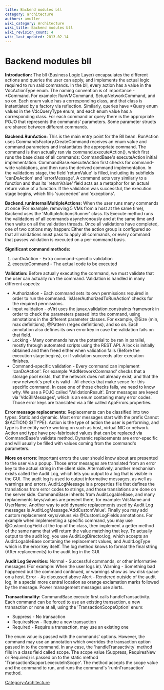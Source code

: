 ```yaml
---
title: Backend modules bll
category: architecture
authors: amuller
wiki_category: Architecture
wiki_title: Backend modules bll
wiki_revision_count: 4
wiki_last_updated: 2013-02-14
---
```


# Backend modules bll

**Introduction:** The bll (Business Logic Layer) encapsulates the different actions and queries the user can apply, and implements the actual logic required to run said commands. In the bll, every action has a value in the VdcActionType enum. The naming convention is of importance - \*Command. For example: RunVMCommand, SetupNetworkCommand, and so on. Each enum value has a corresponding class, and that class is instantiated by a factory via reflection. Similarly, queries have \*Query enum values in the VdcQueryType enum, and each enum value has a corresponding class. For each command or query there is the appropriate POJO that represents the commands' parameters. Some parameter structs are shared between different commands.

**Backend.RunAction:** This is the main entry point for the Bll bean. RunAction uses CommandsFactory.CreateCommand receives an enum value and command parameters and instantiates the appropriate command. The command is then actually ran via command.executeAction(), which first runs the base class of all commands: CommandBase's executeAction initial implementation. CommandBase.executeAction first checks for command-wide validations, and then runs the derived command implementation. In the validations stage, the field 'returnValue' is filled, including its subfields 'canDoAction' and 'errorMessage'. A command acts very similarly to a function and thus its 'returnValue' field acts as a metaphor for an actual return value of a function. If the validation was successful, the execution stage begins, which fills 'succeeded' and 'exceptions'.

**Backend.runInternalMultipleActions:** When the user runs many commands at once (For example, removing 5 VMs from a host at the same time), Backend uses the 'MultipleActionsRunner' class. Its Execute method runs the validations of all commands asynchronously and at the same time and then waits on all the validation threads. Once all validations have completed, one of two options may happen: Either the action group is configured so that all validations must pass to apply all commands, or every command that passes validation is executed on a per-command basis.

**Significant command methods:**

1.  canDoAction - Extra command-specific validation
2.  executeCommand - The actual code to be executed

**Validation:** Before actually executing the command, we must validate that the user can actually run the command. Validation is handled in many different aspects:

*   Authorization - Each command sets its own permissions required in order to run the command. 'isUserAuthorizedToRunAction' checks for the required permissions.
*   Input validation - oVirt uses the javax.validation.constraints framework in order to check the parameters passed into the command, using annotations in the different parameter classes. For example, @Size (min, max definitions), @Pattern (regex definitions), and so on. Each annotation also defines its own error key in case the validation fails on that field.
*   Locking - Many commands have the potential to be ran in parallel, mostly through automated scripts using the REST API. A lock is initially obtained and then freed either when validation fails (Before the execution stage begins), or if validation succeeds after execution finishes.
*   Command-specific validation - Every command can implement 'canDoAction'. For example 'AddNetworkCommand' checks that a storage pool exists, that the network does not already exist, and that the new network's prefix is valid - All checks that make sense for this specific command. In case one of those checks fails, we need to know why. We use a POJO called 'ValidationResult'. Error messages are keyed via 'VdcBllMessages', which is an enum contaning many error codes. Those error keys are translated via a file called AppErrors.properties.

**Error message replacements:** Replacements can be classified into two types: Static and dynamic. Most error messages start with the prefix Cannot ${ACTION} ${TYPE}. Action is the type of action the user is performing, and type is the entity we're working on such as host, virtual NIC or network. Action and type have pre-fabricated values that can be replaced via CommandBase's validate method. Dynamic replacements are error-specific and will usually be filled with values coming from the command's parameters.

**More on errors:** Important errors the user should know about are presented to the user via a popup. Those error messages are translated from an error key to the actual string in the client side. Alternatively, another mechanism exists called the Audit Log, which lets you output to a log that is visible in the GUI. The audit log is used to output informative messages, as well as warnings and errors. AuditLogMessage is a properties file that defines the translations from error codes to strings, and those translations are done on the server side. CommandBase inherits from AuditLogableBase, and many replacements keys/values are present there, for example: VdsName and UserName. Another way to add dynamic replacements used by Audit Log messages is AuditLogMessage.'AddCustomValue'. Finally you may add custom replacement keys/values via @CustomLogFields annotations. For example when implementing a specific command, you may use @CustomLogField at the top of the class, then implement a getter method of the same name that will return the value matching that key. To actually output to the audit log, you use AuditLogDirector.log, which accepts an AuditLogableBase contaning the replacement values, and AuditLogType which is the error key itself. The log method knows to format the final string (After replacements) to the audit log in the GUI.

**Audit Log Severities:** Normal - Successful commands, or other informative messages (For example: When the user logs in). Warning - Something bad happened but the command continued, or warnings show as low disk space on a host. Error - As discussed above Alert - Rendered outside of the audit log, in a special more central location as orange exclamation marks followed by the message. Power management messages use alerts.

**Transactionality:** CommandBase.execute first calls handleTransactivity. Each command can be forced to use an existing transaction, a new transaction or none at all, using the 'TransactionScopeOption' enum:

*   Suppress - No transaction
*   RequiresNew - Require a new transaction
*   Required - Require a transaction, may use an existing one

The enum value is passed with the commands' options. However, the command may use an annotation which overrides the transaction option passed in to the command. In any case, the 'handleTransactivity' method fills in a class field called scope. The scope value (Suppress, RequiresNew or Required) is passed on to the static method 'TransactionSupport.executeInScope'. The method accepts the scope value and the command to run, and runs the command's 'runInTransaction' method.

<Category:Architecture>
